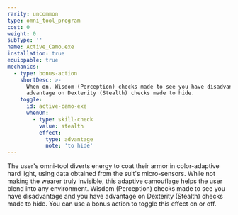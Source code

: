 ```yaml
---
rarity: uncommon
type: omni_tool_program
cost: 0
weight: 0
subType: ''
name: Active_Camo.exe
installation: true
equippable: true
mechanics:
  - type: bonus-action
    shortDesc: >-
      When on, Wisdom (Perception) checks made to see you have disadvantage and you have
      advantage on Dexterity (Stealth) checks made to hide.
    toggle:
      id: active-camo-exe
      whenOn:
        - type: skill-check
          value: stealth
          effect:
            type: advantage
            note: 'to hide'
---
```

The user's omni-tool diverts energy to coat their armor in color-adaptive hard light, using
data obtained from the suit's micro-sensors. While not making the wearer truly invisible, this adaptive camouflage helps
the user blend into any environment. Wisdom (Perception) checks made to see you have disadvantage and you have
advantage on Dexterity (Stealth) checks made to hide. You can use a bonus action to toggle this effect on or off.
